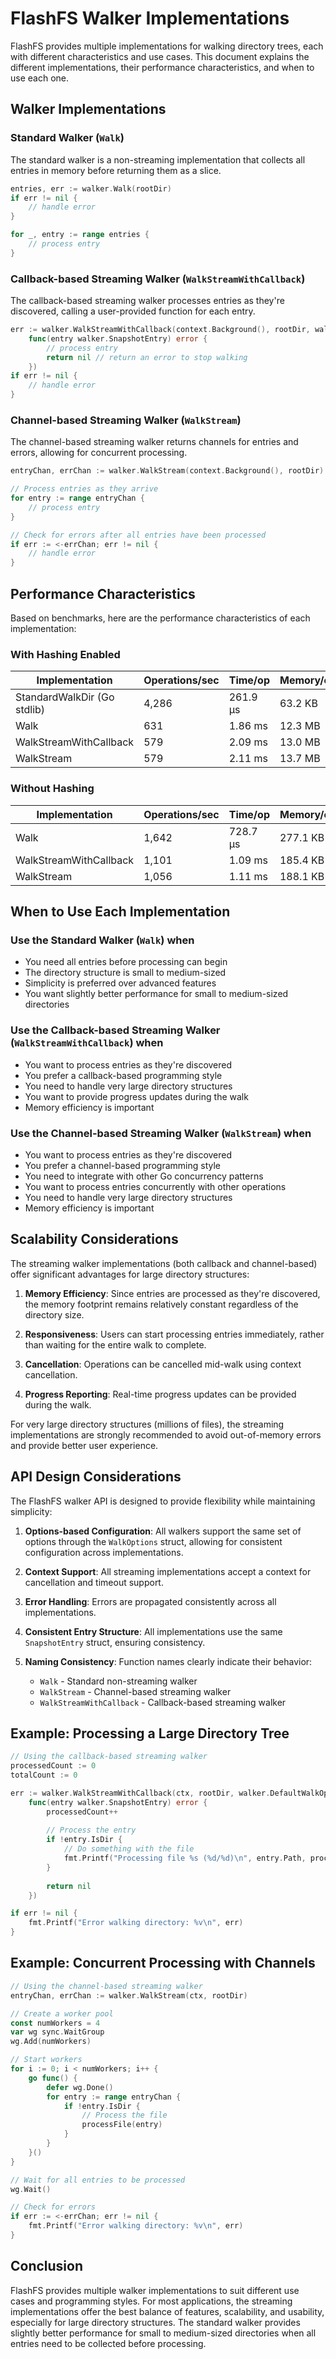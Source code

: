# FlashFS Walker Implementations

FlashFS provides multiple implementations for walking directory trees, each with different characteristics and use cases. This document explains the different implementations, their performance characteristics, and when to use each one.

## Walker Implementations

### Standard Walker (`Walk`)

The standard walker is a non-streaming implementation that collects all entries in memory before returning them as a slice.

```go
entries, err := walker.Walk(rootDir)
if err != nil {
    // handle error
}

for _, entry := range entries {
    // process entry
}
```

### Callback-based Streaming Walker (`WalkStreamWithCallback`)

The callback-based streaming walker processes entries as they're discovered, calling a user-provided function for each entry.

```go
err := walker.WalkStreamWithCallback(context.Background(), rootDir, walker.DefaultWalkOptions(), 
    func(entry walker.SnapshotEntry) error {
        // process entry
        return nil // return an error to stop walking
    })
if err != nil {
    // handle error
}
```

### Channel-based Streaming Walker (`WalkStream`)

The channel-based streaming walker returns channels for entries and errors, allowing for concurrent processing.

```go
entryChan, errChan := walker.WalkStream(context.Background(), rootDir)

// Process entries as they arrive
for entry := range entryChan {
    // process entry
}

// Check for errors after all entries have been processed
if err := <-errChan; err != nil {
    // handle error
}
```

## Performance Characteristics

Based on benchmarks, here are the performance characteristics of each implementation:

### With Hashing Enabled

| Implementation | Operations/sec | Time/op | Memory/op | Allocations/op |
|----------------|---------------|---------|-----------|----------------|
| StandardWalkDir (Go stdlib) | 4,286 | 261.9 µs | 63.2 KB | 757 |
| Walk | 631 | 1.86 ms | 12.3 MB | 4,678 |
| WalkStreamWithCallback | 579 | 2.09 ms | 13.0 MB | 4,437 |
| WalkStream | 579 | 2.11 ms | 13.7 MB | 4,441 |

### Without Hashing

| Implementation | Operations/sec | Time/op | Memory/op | Allocations/op |
|----------------|---------------|---------|-----------|----------------|
| Walk | 1,642 | 728.7 µs | 277.1 KB | 2,077 |
| WalkStreamWithCallback | 1,101 | 1.09 ms | 185.4 KB | 1,636 |
| WalkStream | 1,056 | 1.11 ms | 188.1 KB | 1,641 |

## When to Use Each Implementation

### Use the Standard Walker (`Walk`) when

- You need all entries before processing can begin
- The directory structure is small to medium-sized
- Simplicity is preferred over advanced features
- You want slightly better performance for small to medium-sized directories

### Use the Callback-based Streaming Walker (`WalkStreamWithCallback`) when

- You want to process entries as they're discovered
- You prefer a callback-based programming style
- You need to handle very large directory structures
- You want to provide progress updates during the walk
- Memory efficiency is important

### Use the Channel-based Streaming Walker (`WalkStream`) when

- You want to process entries as they're discovered
- You prefer a channel-based programming style
- You need to integrate with other Go concurrency patterns
- You want to process entries concurrently with other operations
- You need to handle very large directory structures
- Memory efficiency is important

## Scalability Considerations

The streaming walker implementations (both callback and channel-based) offer significant advantages for large directory structures:

1. **Memory Efficiency**: Since entries are processed as they're discovered, the memory footprint remains relatively constant regardless of the directory size.

2. **Responsiveness**: Users can start processing entries immediately, rather than waiting for the entire walk to complete.

3. **Cancellation**: Operations can be cancelled mid-walk using context cancellation.

4. **Progress Reporting**: Real-time progress updates can be provided during the walk.

For very large directory structures (millions of files), the streaming implementations are strongly recommended to avoid out-of-memory errors and provide better user experience.

## API Design Considerations

The FlashFS walker API is designed to provide flexibility while maintaining simplicity:

1. **Options-based Configuration**: All walkers support the same set of options through the `WalkOptions` struct, allowing for consistent configuration across implementations.

2. **Context Support**: All streaming implementations accept a context for cancellation and timeout support.

3. **Error Handling**: Errors are propagated consistently across all implementations.

4. **Consistent Entry Structure**: All implementations use the same `SnapshotEntry` struct, ensuring consistency.

5. **Naming Consistency**: Function names clearly indicate their behavior:
   - `Walk` - Standard non-streaming walker
   - `WalkStream` - Channel-based streaming walker
   - `WalkStreamWithCallback` - Callback-based streaming walker

## Example: Processing a Large Directory Tree

```go
// Using the callback-based streaming walker
processedCount := 0
totalCount := 0

err := walker.WalkStreamWithCallback(ctx, rootDir, walker.DefaultWalkOptions(), 
    func(entry walker.SnapshotEntry) error {
        processedCount++
        
        // Process the entry
        if !entry.IsDir {
            // Do something with the file
            fmt.Printf("Processing file %s (%d/%d)\n", entry.Path, processedCount, totalCount)
        }
        
        return nil
    })

if err != nil {
    fmt.Printf("Error walking directory: %v\n", err)
}
```

## Example: Concurrent Processing with Channels

```go
// Using the channel-based streaming walker
entryChan, errChan := walker.WalkStream(ctx, rootDir)

// Create a worker pool
const numWorkers = 4
var wg sync.WaitGroup
wg.Add(numWorkers)

// Start workers
for i := 0; i < numWorkers; i++ {
    go func() {
        defer wg.Done()
        for entry := range entryChan {
            if !entry.IsDir {
                // Process the file
                processFile(entry)
            }
        }
    }()
}

// Wait for all entries to be processed
wg.Wait()

// Check for errors
if err := <-errChan; err != nil {
    fmt.Printf("Error walking directory: %v\n", err)
}
```

## Conclusion

FlashFS provides multiple walker implementations to suit different use cases and programming styles. For most applications, the streaming implementations offer the best balance of features, scalability, and usability, especially for large directory structures. The standard walker provides slightly better performance for small to medium-sized directories when all entries need to be collected before processing.
